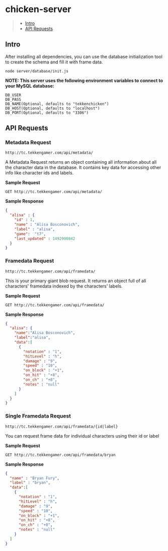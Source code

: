 # chicken-server

> - [Intro](#intro)
> - [API Requests](#api-requests)

## Intro
After installing all dependencies, you can use the database initialization tool to create the schema and fill it with frame data.
```
node server/database/init.js
```

**NOTE: This server uses the following environment variables to connect to your MySQL database:**
```
DB_USER
DB_PASS
DB_NAME(Optional, defaults to "tekkenchicken")
DB_HOST(Optional, defaults to "localhost")
DB_PORT(Optional, defaults to "3306")
```

## API Requests

### Metadata Request
```
http://tc.tekkengamer.com/api/metadata/
```
A Metadata Request returns an object containing all information about all the character data in the database. It contains key data for accessing other info like character ids and labels.

**Sample Request**
```
GET http://tc.tekkengamer.com/api/metadata/
```
**Sample Response**
```json
{
  "alisa" : {
    "id" : 1,
    "name" : "Alisa Bosconovich",
    "label" : "alisa",
    "game":  "t7",
    "last_updated" : 1492900842
  }
}
```

### Framedata Request
```
http://tc.tekkengamer.com/api/framedata/
```
This is your primary giant blob request. It returns an object full of all characters' framedata indexed by the characters' labels.

**Sample Request**
```
GET http://tc.tekkengamer.com/api/framedata/
```
**Sample Response**
```json
{
  "alisa": {
    "name":"Alisa Bosconovich",
    "label":"alisa",
    "data":[
      {
        "notation" : "1",
        "hitLevel" : "h",
        "damage" : "9",
        "speed" : "10",
        "on_block" : "+1",
        "on_hit" : "+8",
        "on_ch" : "+8",
        "notes" : "null"
      }
    ]
  }
}  
```
### Single Framedata Request
```
http://tc.tekkengamer.com/api/framedata/{id|label}
```
You can request frame data for individual characters using their id or label

**Sample Request**
```
GET http://tc.tekkengamer.com/api/framedata/bryan
```
**Sample Response**
```json
{
  "name" : "Bryan Fury",
  "label" : "bryan",
  "data":[
    {
      "notation" : "1",
      "hitLevel" : "h",
      "damage" : "9",
      "speed" : "10",
      "on_block" : "+1",
      "on_hit" : "+8",
      "on_ch" : "+8",
      "notes" : "null"
    }
  ]
}
```


